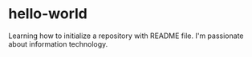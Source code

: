 # hello-world
Learning how to initialize a repository with README file.
I'm passionate about information technology.
